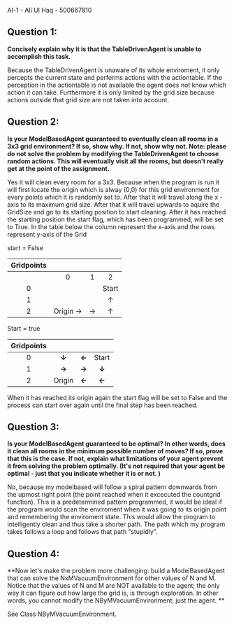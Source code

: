 AI-1 - Ali Ul Haq - 500667810

## Question 1:

**Concisely explain why it is that the TableDrivenAgent is unable to accomplish this task.**

Because the TableDrivenAgent is unaware of its whole enviroment, it only percepts the current state and performs actions with the actiontable. If the perception in the actiontable is not available the agent does not know which action it can take. Furthermore it is only limited by the grid size because actions outside that grid size are not taken into account.

## Question 2:

**Is your ModelBasedAgent guaranteed to eventually clean all rooms in a 3x3 grid environment? If so, show why. If not, show why not. Note: please do not solve the problem by modifying the TableDrivenAgent to choose random actions. This will eventually visit all the rooms, but doesn't really get at the point of the assignment.**

Yes it will clean every room for a 3x3. Because when the program is run it will first locate the origin which is alway (0,0) for this grid environment for every points which it is randomly set to. After that it will travel along the x - axis to its maximum grid size. After that it will travel upwards to aquire the GridSize and go to its starting position to start cleaning.  After it has reached the starting position the start flag, which has been programmed, will be set to True. In the table below the column represent the x-axis and the rows represent y-axis of the Grid

start = False

| Gridpoints      |         |     |     |
| :-------------: |:-------:|:---:|:---:|
|                 | 0       | 1   |  2  |
| 0               |         |     |Start|
| 1               |         |     |  ↑  |
| 2               |Origin → | →   |  ↑  |


 Start = true

| Gridpoints |       |      |     |
| :---------:|:-----:|:----:|:---:|
| 0          | **↓** |**←** |Start |
| 1          | **→** |**→** |**↓** |
| 2          |Origin |**←** |**←** |

When it has reached its origin again the start flag will be set to False and the process can start over again until the final step has been reached.

## Question 3:

**Is your ModelBasedAgent guaranteed to be optimal? In other words, does it clean all rooms in the minimum possible number of moves? If so, prove that this is the case. If not, explain what limitations of your agent prevent it from solving the problem optimally. (It's not required that your agent be optimal - just that you indicate whether it is or not. )**

No, because my modelbased will follow a spiral pattern downwards from the upmost right point (the point reached when it excecuted the countgrid function). This is a predetermined pattern programmed, it would be ideal if the program would scan the enviroment when it was going to its origin point and remembering the enviroment state. This would allow the program to intelligently clean and thus take a shorter path. The path which my program takes follows a loop and follows that path “stupidly”.

## Question 4:

**Now let's make the problem more challenging: build a ModelBasedAgent that can solve the NxMVacuumEnvironment for other values of N and M. Notice that the values of N and M are NOT available to the agent; the only way it can figure out how large the grid is, is through exploration. In other words, you cannot modify the NByMVacuumEnvironment; just the agent.
**

See Class NByMVacuumEnvironment.
